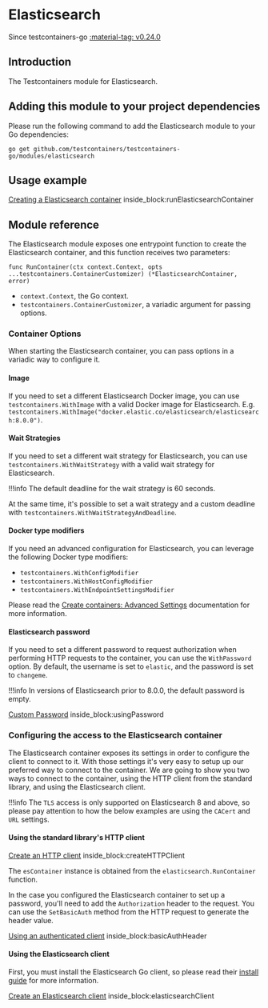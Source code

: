 # Elasticsearch

Since testcontainers-go <a href="https://github.com/testcontainers/testcontainers-go/releases/tag/v0.24.0"><span class="tc-version">:material-tag: v0.24.0</span></a>

## Introduction

The Testcontainers module for Elasticsearch.

## Adding this module to your project dependencies

Please run the following command to add the Elasticsearch module to your Go dependencies:

```
go get github.com/testcontainers/testcontainers-go/modules/elasticsearch
```

## Usage example

<!--codeinclude-->
[Creating a Elasticsearch container](../../modules/elasticsearch/examples_test.go) inside_block:runElasticsearchContainer
<!--/codeinclude-->

## Module reference

The Elasticsearch module exposes one entrypoint function to create the Elasticsearch container, and this function receives two parameters:

```golang
func RunContainer(ctx context.Context, opts ...testcontainers.ContainerCustomizer) (*ElasticsearchContainer, error)
```

- `context.Context`, the Go context.
- `testcontainers.ContainerCustomizer`, a variadic argument for passing options.

### Container Options

When starting the Elasticsearch container, you can pass options in a variadic way to configure it.

#### Image

If you need to set a different Elasticsearch Docker image, you can use `testcontainers.WithImage` with a valid Docker image
for Elasticsearch. E.g. `testcontainers.WithImage("docker.elastic.co/elasticsearch/elasticsearch:8.0.0")`.

#### Wait Strategies

If you need to set a different wait strategy for Elasticsearch, you can use `testcontainers.WithWaitStrategy` with a valid wait strategy
for Elasticsearch.

!!!info
    The default deadline for the wait strategy is 60 seconds.

At the same time, it's possible to set a wait strategy and a custom deadline with `testcontainers.WithWaitStrategyAndDeadline`.

#### Docker type modifiers

If you need an advanced configuration for Elasticsearch, you can leverage the following Docker type modifiers:

- `testcontainers.WithConfigModifier`
- `testcontainers.WithHostConfigModifier`
- `testcontainers.WithEndpointSettingsModifier`

Please read the [Create containers: Advanced Settings](../features/creating_container.md#advanced-settings) documentation for more information.

#### Elasticsearch password

If you need to set a different password to request authorization when performing HTTP requests to the container, you can use the `WithPassword` option.  By default, the username is set to `elastic`, and the password is set to `changeme`.

!!!info
    In versions of Elasticsearch prior to 8.0.0, the default password is empty.

<!--codeinclude-->
[Custom Password](../../modules/elasticsearch/examples_test.go) inside_block:usingPassword
<!--/codeinclude-->

### Configuring the access to the Elasticsearch container

The Elasticsearch container exposes its settings in order to configure the client to connect to it. With those settings it's very easy to setup up our preferred way to connect to the container. We are going to show you two ways to connect to the container, using the HTTP client from the standard library, and using the Elasticsearch client.

!!!info
    The `TLS` access is only supported on Elasticsearch 8 and above, so please pay attention to how the below examples are using the `CACert` and `URL` settings.

#### Using the standard library's HTTP client

<!--codeinclude-->
[Create an HTTP client](../../modules/elasticsearch/elasticsearch_test.go) inside_block:createHTTPClient
<!--/codeinclude-->

The `esContainer` instance is obtained from the `elasticsearch.RunContainer` function.

In the case you configured the Elasticsearch container to set up a password, you'll need to add the `Authorization` header to the request. You can use the `SetBasicAuth` method from the HTTP request to generate the header value.

<!--codeinclude-->
[Using an authenticated client](../../modules/elasticsearch/elasticsearch_test.go) inside_block:basicAuthHeader
<!--/codeinclude-->

#### Using the Elasticsearch client

First, you must install the Elasticsearch Go client, so please read their [install guide](https://www.elastic.co/guide/en/elasticsearch/client/go-api/current/installation.html) for more information.

<!--codeinclude-->
[Create an Elasticsearch client](../../modules/elasticsearch/examples_test.go) inside_block:elasticsearchClient
<!--/codeinclude-->
